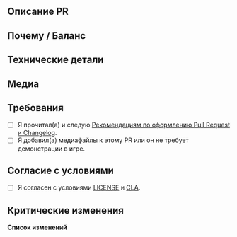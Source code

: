 <!-- Рекомендации: https://docs.spacestation14.io/en/getting-started/pr-guideline -->

## Описание PR
<!-- Что вы изменили? -->

## Почему / Баланс
<!-- Обсудите, как это повлияет на баланс игры или объясните, почему это было изменено. Укажите ссылки на соответствующие обсуждения или issue. -->

## Технические детали
<!-- Краткое описание изменений в коде для облегчения проверки. -->

## Медиа
<!-- Прикрепите медиафайлы, если PR вносит изменения в игру (одежда, предметы, механики и т.д.).
Небольшие исправления/рефакторинг освобождаются от этого требования. -->

## Требования
<!-- Подтвердите следующее, поставив X в скобках [X]: -->
- [ ] Я прочитал(а) и следую [Рекомендациям по оформлению Pull Request и Changelog](https://docs.spacestation14.com/en/general-development/codebase-info/pull-request-guidelines.html).
- [ ] Я добавил(а) медиафайлы к этому PR или он не требует демонстрации в игре.

## Согласие с условиями
- [ ] Я согласен с условиями [LICENSE](../LICENSE.md) и [CLA](../CLA.md).

<!-- Вы должны понимать, что несоблюдение вышеуказанного может привести к закрытию вашего PR по усмотрению сопровождающего -->

## Критические изменения
<!-- Перечислите все критические изменения, включая изменения пространств имен, публичных классов/методов/полей, переименования прототипов; и предоставьте инструкции по их исправлению. -->

**Список изменений**
<!-- Добавьте запись в Changelog, чтобы игроки знали о новых функциях или изменениях, которые могут повлиять на игровой процесс.
Убедитесь, что вы прочитали рекомендации и вынесли этот шаблон Changelog из блока комментариев, чтобы он отображался.
Changelog должен иметь символ :cl:, чтобы бот распознал изменения и добавил их в список изменений игры. -->
<!--

:cl:
- wl-add: Добавлено веселье!
- wl-remove: Удалено веселье!
- wl-tweak: Изменено веселье!
- wl-fix: Исправлено веселье!
-->
